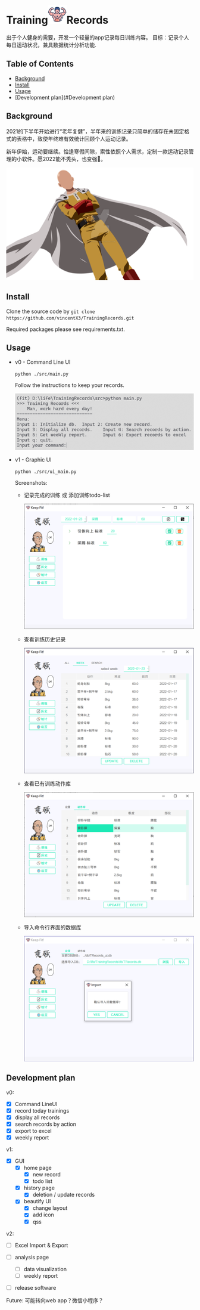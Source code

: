 # Training<img src="./res/main_icon.png" alt="icon" style="zoom:25%;" />Records	

出于个人健身的需要，开发一个轻量的app记录每日训练内容。
目标：记录个人每日运动状况，兼具数据统计分析功能.

## Table of Contents
- [Background](#Background)
- [Install](#Install)
- [Usage](#Usage)
- [Development plan](#Development plan)

## Background
2021的下半年开始进行“老年复健”，半年来的训练记录只简单的储存在未固定格式的表格中，致使年终难有效统计回顾个人运动记录。

新年伊始，运动要继续。恰逢寒假间隙，索性依照个人需求，定制一款运动记录管理的小软件。愿2022能不秃头，也变强💪。

<p align="center">
<img src="./docs/Saitama-PNG-Transparent-Image.png" style="zoom:50%;">
</p>

## Install
Clone the source code by
`git clone https://github.com/vincentX3/TrainingRecords.git`

Required packages please see requirements.txt.

## Usage

- v0 - Command Line UI

  `python ./src/main.py`

  Follow the instructions to keep your records.

  ![](./docs/v0_01.png)

- v1 - Graphic UI

  `python ./src/ui_main.py`

  Screenshots:
  
  - 记录完成的训练 或 添加训练todo-list
  
    <img src="./docs/v1_03.png" style="zoom:50%;" />
  
  - 查看训练历史记录
  
    <img src="./docs/v1_02.png" style="zoom:50%;" />
  
  - 查看已有训练动作库
  
    <img src="./docs/v1_04.png" style="zoom:50%;" />
  
  - 导入命令行界面的数据库
  
    <img src="./docs/v1_01.png" style="zoom:50%;" />
  
    
  
  



## Development plan
v0:
- [x] Command LineUI
- [x] record today trainings
- [x] display all records
- [x] search records by action
- [x] export to excel
- [x] weekly report

v1:
- [x] GUI
  - [x] home page
    - [x] new record
    - [x] todo list
  - [x] history page
    - [x] deletion / update records
  - [x] beautify UI
    - [x] change layout
    - [x] add icon
    - [x] qss

v2:
- [ ] Excel Import & Export

- [ ] analysis page
  - [ ] data visualization
  - [ ] weekly report
  
- [ ] release software

  

Future:
可能转向web app？微信小程序？

